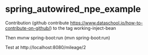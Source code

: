 spring_autowired_npe_example
============================

Contribution (github contribute  https://www.dataschool.io/how-to-contribute-on-github/) to the tag working-inject-bean

Then mvnw spring-boot:run (mvn spring-boot:run)

Test at http://localhost:8080/mileage/2
